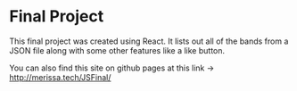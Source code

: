 # Final Project

This final project was created using React. It lists out all of the bands from a JSON file along with some other features like a like button.

You can also find this site on github pages at this link -> http://merissa.tech/JSFinal/
